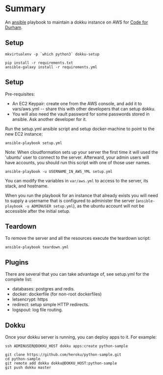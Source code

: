 Summary
=======

An [ansible](http://ansible.com) playbook to maintain a dokku instance on AWS for
[Code for Durham](http://codefordurham.com).

Setup
-----

```
mkvirtualenv -p `which python3` dokku-setup

pip install -r requirements.txt
ansible-galaxy install -r requirements.yml
```

Setup
-----

Pre-requisites:

 * An EC2 Keypair: create one from the AWS console, and add it to vars/aws.yml
   -- share this with other developers that can setup dokku.
 * You will also need the vault password for some passwords stored in ansible.
   Ask another developer for it.

Run the setup.yml ansible script and setup docker-machine to point to the new
EC2 instance:

```
ansible-playbook setup.yml
```

Note: When cloudformation sets up your server the first time it will used the
'ubuntu' user to connect to the server. Afterward, your admin users will have
accounts, you should run this script with one of those user names.

```
ansible-playbook -u USERNAME_IN_AWS_YML setup.yml
```

You can modify the variables in `var/aws.yml` to access to the server, its
stack, and hostname.

When you run the playbook for an instance that already exists you will need to
supply a username that is configured to administer the server (`ansible-playbook
-u ADMINUSER setup.yml`), as the ubuntu account will not be accessible after the
initial setup.

Teardown
--------

To remove the server and all the resources execute the teardown script:

```
ansible-playbook teardown.yml
```

Plugins
-------

There are several that you can take advantage of, see setup.yml for the complete
list:

 * databases: postgres and redis.
 * docker: dockerfile (for non-root dockerfiles)
 * letsencrypt: https
 * redirect: setup simple HTTP redirects.
 * logspout: log file routing.

Dokku
-----

Once your dokku server is running, you can deploy apps to it. For example:

```
ssh ADMINUSER@DOKKU_HOST dokku apps:create python-sample

git clone https://github.com/heroku/python-sample.git
cd python-sample
git remote add dokku dokku@DOKKU_HOST:python-sample
git push dokku master
```
